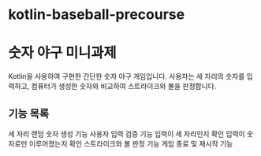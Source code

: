# kotlin-baseball-precourse
# 숫자 야구 미니과제

Kotlin을 사용하여 구현한 간단한 숫자 야구 게임입니다. 
사용자는 세 자리의 숫자를 입력하고, 컴퓨터가 생성한 숫자와 비교하여 스트라이크와 볼을 판정합니다.

## 기능 목록
세 자리 랜덤 숫자 생성 기능
사용자 입력 검증 기능
입력이 세 자리인지 확인
입력이 숫자로만 이루어졌는지 확인
스트라이크와 볼 판정 기능
게임 종료 및 재시작 기능

